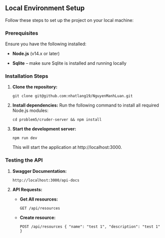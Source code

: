 
## Local Environment Setup

Follow these steps to set up the project on your local machine:

### Prerequisites

Ensure you have the following installed:

-   **Node.js** (v14.x or later)
    
-   **Sqlite** – make sure Sqlite is installed and running locally

### Installation Steps

1.  **Clone the repository:**
    
    `git clone git@github.com:nhatlang19/NguyenManhLuan.git`
    
2.  **Install dependencies:** Run the following command to install all required Node.js modules:
    
    `cd problem5/cruder-server && npm install` 
    
3.  **Start the development server:**

    `npm run dev`
    
    This will start the application at http://localhost:3000.
    

### Testing the API

1.  **Swagger Documentation:**

    `http://localhost:3000/api-docs` 
    
    
2.  **API Requests:**
    
    -   **Get All resources:**
        
        `GET /api/resources` 
        
    -   **Create resource:**
        
        `POST /api/resources
        {
          "name": "test 1",
          "description": "test 1"
        }` 
        
